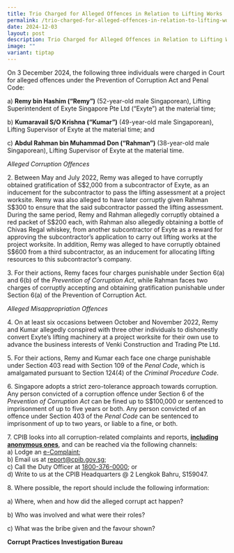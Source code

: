 ```yaml
---
title: Trio Charged for Alleged Offences in Relation to Lifting Works
permalink: /trio-charged-for-alleged-offences-in-relation-to-lifting-works/
date: 2024-12-03
layout: post
description: Trio Charged for Alleged Offences in Relation to Lifting Works
image: ""
variant: tiptap
---
```

<p>On 3 December 2024, the following three individuals were charged in Court
for alleged offences under the Prevention of Corruption Act and Penal Code:</p>
<p>a) <strong>Remy bin Hashim (“Remy”)</strong> (52-year-old male Singaporean),
Lifting Superintendent of Exyte Singapore Pte Ltd (“Exyte”) at the material
time;</p>
<p>b) <strong>Kumaravail S/O Krishna (“Kumar”)</strong> (49-year-old male Singaporean),
Lifting Supervisor of Exyte at the material time; and</p>
<p>c) <strong>Abdul Rahman bin Muhammad Don (“Rahman”)</strong> (38-year-old
male Singaporean), Lifting Supervisor of Exyte at the material time.</p>
<p><em>Alleged Corruption Offences</em>
</p>
<p>2. Between May and July 2022, Remy was alleged to have corruptly obtained
gratification of S$2,000 from a subcontractor of Exyte, as an inducement
for the subcontractor to pass the lifting assessment at a project worksite.
Remy was also alleged to have later corruptly given Rahman S$300 to ensure
that the said subcontractor passed the lifting assessment. During the same
period, Remy and Rahman allegedly corruptly obtained a red packet of S$200
each, with Rahman also allegedly obtaining a bottle of Chivas Regal whiskey,
from another subcontractor of Exyte as a reward for approving the subcontractor’s
application to carry out lifting works at the project worksite. In addition,
Remy was alleged to have corruptly obtained S$600 from a third subcontractor,
as an inducement for allocating lifting resources to this subcontractor’s
company.</p>
<p>3. For their actions, Remy faces four charges punishable under Section
6(a) and 6(b) of the <em>Prevention of Corruption Act</em>, while Rahman
faces two charges of corruptly accepting and obtaining gratification punishable
under Section 6(a) of the Prevention of Corruption Act.</p>
<p><em>Alleged Misappropriation Offences</em>
</p>
<p>4. On at least six occasions between October and November 2022, Remy and
Kumar allegedly conspired with three other individuals to dishonestly convert
Exyte’s lifting machinery at a project worksite for their own use to advance
the business interests of Venki Construction and Trading Pte Ltd.</p>
<p>5. For their actions, Remy and Kumar each face one charge punishable under
Section 403 read with Section 109 of the <em>Penal Code</em>, which is amalgamated
pursuant to Section 124(4) of the <em>Criminal Procedure Code</em>.</p>
<p>6. Singapore adopts a strict zero-tolerance approach towards corruption.
Any person convicted of a corruption offence under Section 6 of the <em>Prevention of Corruption Act</em> can
be fined up to S$100,000 or sentenced to imprisonment of up to five years
or both. Any person convicted of an offence under Section 403 of the <em>Penal Code</em> can
be sentenced to imprisonment of up to two years, or liable to a fine, or
both.</p>
<p>7. CPIB looks into all corruption-related complaints and reports, <strong><u>including anonymous ones</u></strong>,
and can be reached via the following channels:
<br>a) Lodge an <a href="https://www.cpib.gov.sg/e-services/e-complaint-for-corrupt-conduct/" rel="noopener nofollow" target="_blank"><u>e-Complaint</u></a>;
<br>b) Email us at <a href="mailto:report@cpib.gov.sg" rel="noopener noreferrer nofollow" target="_blank"><u>report@cpib.gov.sg</u></a>;&nbsp;
<br>c) Call the Duty Officer at <a href="tel:1800-376-0000" rel="noopener nofollow" target="_blank"><u>1800-376-0000</u></a>; or
<br>d) Write to us at the CPIB Headquarters @ 2 Lengkok Bahru, S159047.</p>
<p>8. Where possible, the report should include the following information:</p>
<p>a) Where, when and how did the alleged corrupt act happen?</p>
<p>b) Who was involved and what were their roles?</p>
<p>c) What was the bribe given and the favour shown?</p>
<p><strong>Corrupt Practices Investigation Bureau</strong>
</p>